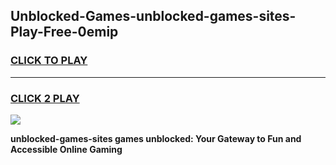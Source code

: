 
## Unblocked-Games-unblocked-games-sites-Play-Free-0emip
<h3>
<a href="https://premium76.site?title=unblocked-games-sites&ref=18A">CLICK TO PLAY</a></h3>
<hr>

<h3>
<a href="https://premium76.site?title=unblocked-games-sites&ref=18A">CLICK 2 PLAY</a>
  
</h3>

<a href="https://premium76.site?title=unblocked-games-sites&ref=18A"><img src="https://clearcache.store/games.png"></a>


**unblocked-games-sites games unblocked: Your Gateway to Fun and Accessible Online Gaming**
